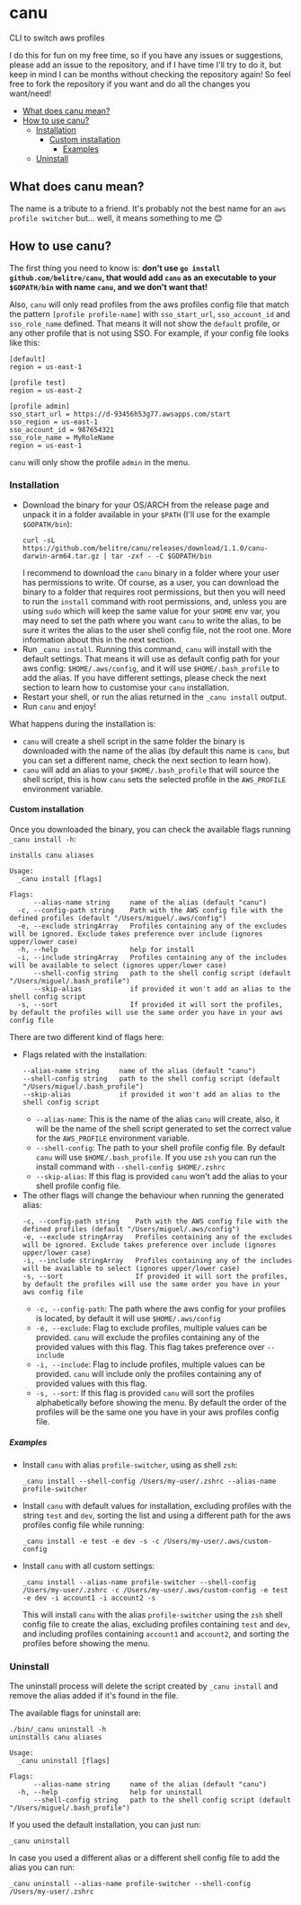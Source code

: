 # canu <!-- omit in toc -->

CLI to switch aws profiles

I do this for fun on my free time, so if you have any issues or suggestions, please add an issue to the repository, and if I have time I'll try to do it, but keep in mind I can be months without checking the repository again! So feel free to fork the repository if you want and do all the changes you want/need!

- [What does canu mean?](#what-does-canu-mean)
- [How to use canu?](#how-to-use-canu)
  - [Installation](#installation)
    - [Custom installation](#custom-installation)
      - [Examples](#examples)
  - [Uninstall](#uninstall)

## What does canu mean?

The name is a tribute to a friend. It's probably not the best name for an `aws profile switcher` but... well, it means something to me 😊

## How to use canu?

The first thing you need to know is: **don't use `go install github.com/belitre/canu`, that would add `canu` as an executable to your `$GOPATH/bin` with name `canu`, and we don't want that!**

Also, `canu` will only read profiles from the aws profiles config file that match the pattern `[profile profile-name]` with `sso_start_url`, `sso_account_id` and `sso_role_name` defined. That means it will not show the `default` profile, or any other profile that is not using SSO. For example, if your config file looks like this:
```
[default]
region = us-east-1

[profile test]
region = us-east-2

[profile admin]
sso_start_url = https://d-93456h53g77.awsapps.com/start
sso_region = us-east-1
sso_account_id = 987654321
sso_role_name = MyRoleName
region = us-east-1
```
`canu` will only show the profile `admin` in the menu.

### Installation

* Download the binary for your OS/ARCH from the release page and unpack it in a folder available in your `$PATH` (I'll use for the example `$GOPATH/bin`):
  ```
  curl -sL https://github.com/belitre/canu/releases/download/1.1.0/canu-darwin-arm64.tar.gz | tar -zxf - -C $GOPATH/bin
  ```
  I recommend to download the `canu` binary in a folder where your user has permissions to write. Of course, as a user, you can download the binary to a folder that requires root permissions, but then you will need to run the `install` command with root permissions, and, unless you are using `sudo` which will keep the same value for your `$HOME` env var, you may need to set the path where you want `canu` to write the alias, to be sure it writes the alias to the user shell config file, not the root one. More information about this in the next section.
* Run `_canu install`. Running this command, `canu` will install with the default settings. That means it will use as default config path for your aws config: `$HOME/.aws/config`, and it will use `$HOME/.bash_profile` to add the alias. If you have different settings, please check the next section to learn how to customise your `canu` installation.
* Restart your shell, or run the alias returned in the `_canu install` output.
* Run `canu` and enjoy!

What happens during the installation is:
* `canu` will create a shell script in the same folder the binary is downloaded with the name of the alias (by default this name is `canu`, but you can set a different name, check the next section to learn how).
* `canu` will add an alias to your `$HOME/.bash_profile` that will source the shell script, this is how `canu` sets the selected profile in the `AWS_PROFILE` environment variable.

#### Custom installation

Once you downloaded the binary, you can check the available flags running `_canu install -h`:

```
installs canu aliases

Usage:
  _canu install [flags]

Flags:
      --alias-name string     name of the alias (default "canu")
  -c, --config-path string    Path with the AWS config file with the defined profiles (default "/Users/miguel/.aws/config")
  -e, --exclude stringArray   Profiles containing any of the excludes will be ignored. Exclude takes preference over include (ignores upper/lower case)
  -h, --help                  help for install
  -i, --include stringArray   Profiles containing any of the includes will be available to select (ignores upper/lower case)
      --shell-config string   path to the shell config script (default "/Users/miguel/.bash_profile")
      --skip-alias            if provided it won't add an alias to the shell config script
  -s, --sort                  If provided it will sort the profiles, by default the profiles will use the same order you have in your aws config file
```

There are two different kind of flags here:

* Flags related with the installation:
  ```
  --alias-name string     name of the alias (default "canu")
  --shell-config string   path to the shell config script (default "/Users/miguel/.bash_profile")
  --skip-alias            if provided it won't add an alias to the shell config script
  ```
  * `--alias-name`: This is the name of the alias `canu` will create, also, it will be the name of the shell script generated to set the correct value for the `AWS_PROFILE` environment variable.
  * `--shell-config`: The path to your shell profile config file. By default `canu` will use `$HOME/.bash_profile`. If you use `zsh` you can run the install command with `--shell-config $HOME/.zshrc`
  * `--skip-alias`: If this flag is provided `canu` won't add the alias to your shell profile config file.
* The other flags will change the behaviour when running the generated alias:
  ```
  -c, --config-path string    Path with the AWS config file with the defined profiles (default "/Users/miguel/.aws/config")
  -e, --exclude stringArray   Profiles containing any of the excludes will be ignored. Exclude takes preference over include (ignores upper/lower case)
  -i, --include stringArray   Profiles containing any of the includes will be available to select (ignores upper/lower case)
  -s, --sort                  If provided it will sort the profiles, by default the profiles will use the same order you have in your aws config file
  ```
  * `-c, --config-path`: The path where the aws config for your profiles is located, by default it will use `$HOME/.aws/config`
  * `-e, --exclude`: Flag to exclude profiles, multiple values can be provided. `canu` will exclude the profiles containing any of the provided values with this flag. This flag takes preference over `--include`
  * `-i, --include`: Flag to include profiles, multiple values can be provided. `canu` will include only the profiles containing any of provided values with this flag.
  * `-s, --sort`: If this flag is provided `canu` will sort the profiles alphabetically before showing the menu. By default the order of the profiles will be the same one you have in your aws profiles config file.

##### Examples

* Install `canu` with alias `profile-switcher`, using as shell `zsh`:
  ```
  _canu install --shell-config /Users/my-user/.zshrc --alias-name profile-switcher
  ```
* Install `canu` with default values for installation, excluding profiles with the string `test` and `dev`, sorting the list and using a different path for the aws profiles config file while running:
  ```
  _canu install -e test -e dev -s -c /Users/my-user/.aws/custom-config
  ```
* Install `canu` with all custom settings:
  ```
  _canu install --alias-name profile-switcher --shell-config /Users/my-user/.zshrc -c /Users/my-user/.aws/custom-config -e test -e dev -i account1 -i account2 -s
  ```
  This will install `canu` with the alias `profile-switcher` using the `zsh` shell config file to create the alias, excluding profiles containing `test` and `dev`, and including profiles containing `account1` and `account2`, and sorting the profiles before showing the menu.

### Uninstall

The uninstall process will delete the script created by `_canu install` and remove the alias added if it's found in the file.

The available flags for uninstall are:
```
./bin/_canu uninstall -h
uninstalls canu aliases

Usage:
  _canu uninstall [flags]

Flags:
      --alias-name string     name of the alias (default "canu")
  -h, --help                  help for uninstall
      --shell-config string   path to the shell config script (default "/Users/miguel/.bash_profile")
```

If you used the default installation, you can just run:
```
_canu uninstall
```

In case you used a different alias or a different shell config file to add the alias you can run:
```
_canu uninstall --alias-name profile-switcher --shell-config /Users/my-user/.zshrc
```